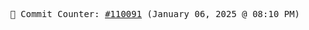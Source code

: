 <p align="center">
    <samp>
        📮 Commit Counter: <a href="https://github.com/Javascript-void0/Javascript-void0/commits/main">#110091</a> (January 06, 2025 @ 08:10 PM)
    </samp>
</p>